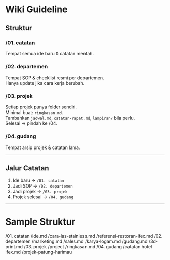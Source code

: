 # Wiki Guideline

## Struktur

### /01. catatan  
Tempat semua ide baru & catatan mentah.  

### /02. departemen  
Tempat SOP & checklist resmi per departemen.  
Hanya update jika cara kerja berubah.

### /03. projek  
Setiap projek punya folder sendiri.  
Minimal buat: `ringkasan.md`.  
Tambahkan `jadwal.md`, `catatan-rapat.md`, `lampiran/` bila perlu.  
Selesai → pindah ke /04.

### /04. gudang  
Tempat arsip projek & catatan lama.  

---

## Jalur Catatan
1. Ide baru → `/01. catatan`  
2. Jadi SOP → `/02. departemen`  
3. Jadi projek → `/03. projek`  
4. Projek selesai → `/04. gudang`

---

# Sample Struktur

/01. catatan
    /ide.md
    /cara-las-stainless.md
    /referensi-restoran-ifex.md
/02. departemen
    /marketing.md
    /sales.md
    /karya-logam.md
    /gudang.md
    /3d-print.md
/03. projek
    /project
        /ringkasan.md
/04. gudang
    /catatan hotel ifex.md
    /projek-patung-harimau 
